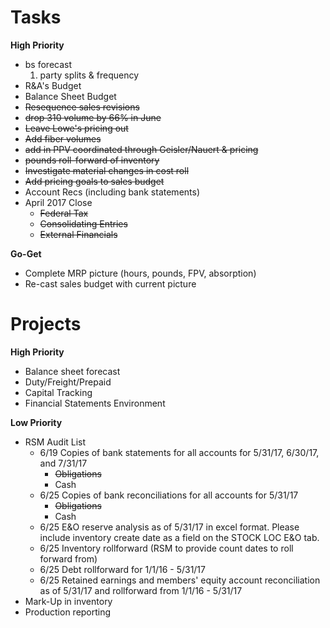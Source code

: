 Tasks
==============

**High Priority**
* bs forecast
    1. party splits & frequency
* R&A's Budget
* Balance Sheet Budget
* ~~Resequence sales revisions~~
* ~~drop 310 volume by 66% in June~~
* ~~Leave Lowe's pricing out~~
* ~~Add fiber volumes~~
* ~~add in PPV coordinated through Geisler/Nauert & pricing~~
* ~~pounds roll-forward of inventory~~
* ~~Investigate material changes in cost roll~~
* ~~Add pricing goals to sales budget~~
* Account Recs (including bank statements)
* April 2017 Close
    * ~~Federal Tax~~
    * ~~Consolidating Entries~~
    * ~~External Financials~~


**Go-Get**
* Complete MRP picture (hours, pounds, FPV, absorption)
* Re-cast sales budget with current picture

Projects
==========
**High Priority**

* Balance sheet forecast
* Duty/Freight/Prepaid
* Capital Tracking
* Financial Statements Environment

**Low Priority**

* RSM Audit List
    * 6/19  Copies of bank statements for all accounts for 5/31/17, 6/30/17, and 7/31/17
        * ~~Obligations~~
        * Cash
    * 6/25  Copies of bank reconciliations for all accounts for 5/31/17
        * ~~Obligations~~
        * Cash
    * 6/25  E&O reserve analysis as of 5/31/17 in excel format.  Please include inventory create date as a field on the STOCK LOC E&O tab.
    * 6/25  Inventory rollforward (RSM to provide count dates to roll forward from)
    * 6/25  Debt rollforward for 1/1/16 - 5/31/17
    * 6/25  Retained earnings and members' equity account reconciliation as of 5/31/17 and rollforward from 1/1/16 - 5/31/17
* Mark-Up in inventory
* Production reporting